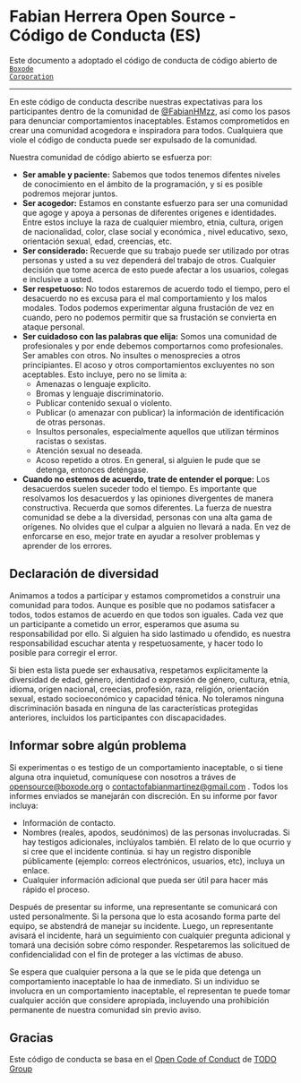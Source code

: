 # Fabian Herrera Open Source - Código de Conducta (ES)

Este documento a adoptado el código de conducta de código abierto de <a href="https://www.github.com/Boxode"><code>Boxode Corporation</code></a>

----

En este código de conducta describe nuestras expectativas para los participantes dentro de la comunidad de <a href="https://www.github.com/FabianHMzz">@FabianHMzz</a>, así como los pasos para denunciar comportamientos inaceptables. Estamos comprometidos en crear una comunidad acogedora e inspiradora para todos. Cualquiera que viole el código de conducta puede ser expulsado de la comunidad.

Nuestra comunidad de código abierto se esfuerza por:

* **Ser amable y paciente:** Sabemos que todos tenemos difentes niveles de conocimiento en el ámbito de la programación, y si es posible podremos mejorar juntos.
* **Ser acogedor:** Estamos en constante esfuerzo para ser una comunidad que agoge y apoya a personas de diferentes origenes e identidades. Entre estos incluye la raza de cualquier miembro, etnia, cultura, origen de nacionalidad, color, clase social y económica , nivel educativo, sexo, orientación sexual, edad, creencias, etc.
* **Ser considerado:** Recuerde que su trabajo puede ser utilizado por otras personas y usted a su vez dependerá del trabajo de otros. Cualquier decisión que tome acerca de esto puede afectar a los usuarios, colegas e inclusive a usted.
* **Ser respetuoso:** No todos estaremos de acuerdo todo el tiempo, pero el desacuerdo no es excusa para el mal comportamiento y los malos modales. Todos podemos experimentar alguna frustación de vez en cuando, pero no podemos permitir que sa frustación se convierta en ataque personal.
* **Ser cuidadoso con las palabras que elija:** Somos una comunidad de profesionales y por ende debemos comportarnos como profesionales. Ser amables con otros. No insultes o menosprecies a otros principiantes. El acoso y otros comportamientos excluyentes no son aceptables. Esto incluye, pero no se limita a:
    * Amenazas o lenguaje explicito.
    * Bromas y lenguaje discriminatorio.
    * Publicar contenido sexual o violento.
    * Publicar (o amenazar con publicar) la información de identificación de otras personas.
    * Insultos personales, especialmente aquellos que utilizan términos racistas o sexistas.
    * Atención sexual no deseada.
    * Acoso repetido a otros. En general, si alguien le pude que se detenga, entonces deténgase.
* **Cuando no estemos de acuerdo, trate de entender el porque:** Los desacuerdos suelen suceder todo el tiempo. Es importante que resolvamos los desacuerdos y las opiniones divergentes de manera constructiva. Recuerda que somos diferentes. La fuerza de nuestra comunidad se debe a la diversidad, personas con una alta gama de orígenes. No olvides que el culpar a alguien no llevará a nada. En vez de enforcarse en eso, mejor trate en ayudar a resolver problemas y aprender de los errores.

## Declaración de diversidad

Animamos a todos a participar y estamos comprometidos a construir una comunidad para todos. Aunque es posible que no podamos satisfacer a todos, todos estamos de acuerdo en que todos son iguales. Cada vez que un participante a cometido un error, esperamos que asuma su responsabilidad por ello. Si alguien ha sido lastimado u ofendido, es nuestra responsabilidad escuchar atenta y respetuosamente, y hacer todo lo posible para corregir el error.

Si bien esta lista puede ser exhausativa, respetamos explicitamente la diversidad de edad, género, identidad o expresión de género, cultura, etnia, idioma, origen nacional, creecias, profesión, raza, religión, orientación sexual, estado socioeconómico y capacidad ténica. No toleramos ninguna discriminación basada en ninguna de las características protegidas anteriores, incluidos los participantes con discapacidades.

## Informar sobre algún problema

Si experimentas o es testigo de un comportamiento inaceptable, o si tiene alguna otra inquietud, comuníquese con nosotros a tráves de <a href="mailto:opensource@boxode.org">opensource@boxode.org</a> o <a href="mailto:contactofabianmartinez@gmail.com">contactofabianmartinez@gmail.com</a> . Todos los informes enviados se manejarán con discreción. En su informe por favor incluya:

* Información de contacto.
* Nombres (reales, apodos, seudónimos) de las personas involucradas. Si hay testigos adicionales, inclúyalos también. El relato de lo que ocurrio y si cree que el incidente continúa. si hay un registro disponible públicamente (ejemplo: correos electrónicos, usuarios, etc), incluya un enlace.
* Cualquier información adicional que pueda ser útil para hacer más rápido el proceso.

Después de presentar su informe, una representante se comunicará con usted personalmente. Si la persona que lo esta acosando forma parte del equipo, se abstendrá de manejar su incidente. Luego, un representante avisará el incidente, hará un seguimiento con cualquier pregunta adicional y tomará una decisión sobre cómo responder. Respetaremos las solicitued de confidencialidad con el fin de proteger a las víctimas de abuso.

Se espera que cualquier persona a la que se le pida que detenga un comportamiento inaceptable lo haa de inmediato. Si un individuo se involucra en un comportamiento inaceptable, el representan te puede tomar cualquier acción que considere apropiada, incluyendo una prohibición permanente de nuestra comunidad sin previo aviso.

## Gracias

Este código de conducta se basa en el <a href="https://github.com/todogroup/opencodeofconduct">Open Code of Conduct</a> de <a href="https://github.com/todogroup">TODO Group</a>
